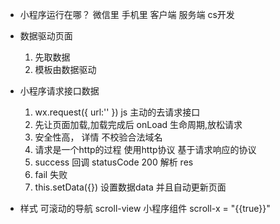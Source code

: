 - 小程序运行在哪？
   微信里 手机里 客户端 服务端 cs开发

- 数据驱动页面
  1. 先取数据
  2. 模板由数据驱动 

- 小程序请求接口数据
  1. wx.request({
    url:''
  })  js 主动的去请求接口
  2. 先让页面加载,加载完成后
    onLoad 生命周期,放松请求
  3. 安全性高， 详情 不校验合法域名
  4. 请求是一个http的过程 使用http协议
    基于请求响应的协议
  5. success 回调 statusCode 200 
      解析 res
  6. fail 失败
  7. this.setData({})
      设置数据data 并且自动更新页面

- 样式 可滚动的导航
    scroll-view 小程序组件  scroll-x = "{{true}}"
    